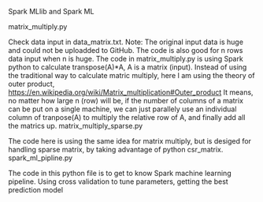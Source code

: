 Spark MLlib and Spark ML

matrix_multiply.py

Check data input in data_matrix.txt. Note: The original input data is huge and could not be uploadded to GitHub. The code is also good for n rows data input when n is huge.
The code in matrix_multiply.py is using Spark python to calculate transpose(A)*A, A is a matrix (input).
Instead of using the traditional way to calculate matric multiply, here I am using the theory of outer product, https://en.wikipedia.org/wiki/Matrix_multiplication#Outer_product
It means, no matter how large n (row) will be, if the number of columns of a matrix can be put on a single machine, we can just parallely use an individual column of tranpose(A) to multiply the relative row of A, and finally add all the matrics up.
matrix_multiply_sparse.py

The code here is using the same idea for matrix multiply, but is desiged for handling sparse matrix, by taking advantage of python csr_matrix.
spark_ml_pipline.py

The code in this python file is to get to know Spark machine learning pipeline.
Using cross validation to tune parameters, getting the best prediction model
